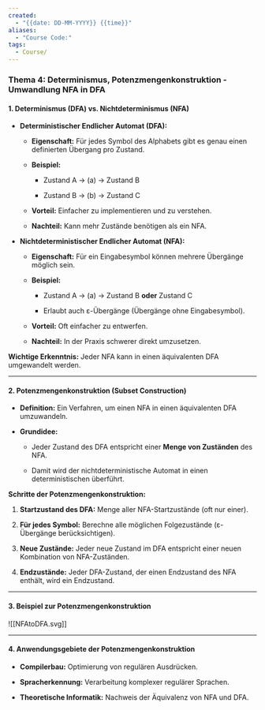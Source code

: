 ```yaml
---
created:
  - "{{date: DD-MM-YYYY}} {{time}}"
aliases:
  - "Course Code:"
tags:
  - Course/
---
```

### **Thema 4: Determinismus, Potenzmengenkonstruktion - Umwandlung NFA in DFA**

#### **1. Determinismus (DFA) vs. Nichtdeterminismus (NFA)**

- **Deterministischer Endlicher Automat (DFA):**
    
    - **Eigenschaft:** Für jedes Symbol des Alphabets gibt es genau einen definierten Übergang pro Zustand.
        
    - **Beispiel:**
        
        - Zustand A → (a) → Zustand B
            
        - Zustand B → (b) → Zustand C
            
    - **Vorteil:** Einfacher zu implementieren und zu verstehen.
        
    - **Nachteil:** Kann mehr Zustände benötigen als ein NFA.
        
- **Nichtdeterministischer Endlicher Automat (NFA):**
    
    - **Eigenschaft:** Für ein Eingabesymbol können mehrere Übergänge möglich sein.
        
    - **Beispiel:**
        
        - Zustand A → (a) → Zustand B **oder** Zustand C
            
        - Erlaubt auch ε-Übergänge (Übergänge ohne Eingabesymbol).
            
    - **Vorteil:** Oft einfacher zu entwerfen.
        
    - **Nachteil:** In der Praxis schwerer direkt umzusetzen.
        

**Wichtige Erkenntnis:** Jeder NFA kann in einen äquivalenten DFA umgewandelt werden.

---

#### **2. Potenzmengenkonstruktion (Subset Construction)**

- **Definition:** Ein Verfahren, um einen NFA in einen äquivalenten DFA umzuwandeln.
    
- **Grundidee:**
    
    - Jeder Zustand des DFA entspricht einer **Menge von Zuständen** des NFA.
        
    - Damit wird der nichtdeterministische Automat in einen deterministischen überführt.
        

**Schritte der Potenzmengenkonstruktion:**

1. **Startzustand des DFA:** Menge aller NFA-Startzustände (oft nur einer).
    
2. **Für jedes Symbol:** Berechne alle möglichen Folgezustände (ε-Übergänge berücksichtigen).
    
3. **Neue Zustände:** Jeder neue Zustand im DFA entspricht einer neuen Kombination von NFA-Zuständen.
    
4. **Endzustände:** Jeder DFA-Zustand, der einen Endzustand des NFA enthält, wird ein Endzustand.
    

---

#### **3. Beispiel zur Potenzmengenkonstruktion**

![[NFAtoDFA.svg]]

---

#### **4. Anwendungsgebiete der Potenzmengenkonstruktion**

- **Compilerbau:** Optimierung von regulären Ausdrücken.
    
- **Spracherkennung:** Verarbeitung komplexer regulärer Sprachen.
    
- **Theoretische Informatik:** Nachweis der Äquivalenz von NFA und DFA.